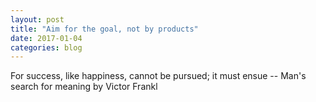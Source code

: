 ```yaml
---
layout: post
title: "Aim for the goal, not by products"
date: 2017-01-04
categories: blog
---
```


For success, like happiness, cannot be pursued; it must ensue -- Man's search for meaning by Victor Frankl

